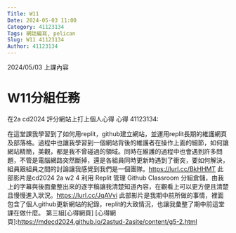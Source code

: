 ```yaml
---
Title: W11
Date: 2024-05-03 11:00
Category: 41123134
Tags: 網誌編寫, pelican
Slug: W11 41123134
Author: 41123134
---
```


2024/05/03 上課內容

<!-- PELICAN_END_SUMMARY -->

# W11分組任務
在2a cd2024 評分網站上打上個人心得
心得
41123134:

在這堂課我學習到了如何用replit，github建立網站，並運用replit長期的維護網頁及部落格。過程中也讓我學習到一個網站背後的維護者在操作上面的細節，如何讓網站精簡，美觀，都是我不曾碰過的領域。同時在維護的過程中也會遇到許多問題，不管是電腦網路突然斷掉，還是各組員同時更新時遇到了衝突，要如何解決，組員跟組員之間的討論讓我感覺到我們是一個團隊。https://lurl.cc/BkHHMT 此部影片是cd2024 2a w2 4 利用 Replit 管理 Github Classroom 分組倉儲，由我上的字幕與後面彙整出來的逐字稿讓我清楚知道內容，在觀看上可以更方便且清楚且慢慢進入狀況。https://lurl.cc/JqAVvi 此部影片是我期中前所做的事情，裡面包含了個人github更新網站的紀錄，replit的大致情況，也讓我彙整了期中前這堂課在做什麼。
第三組[心得網頁]
[心得網頁]:https://mdecd2024.github.io/2astud-2asite/content/g5-2.html